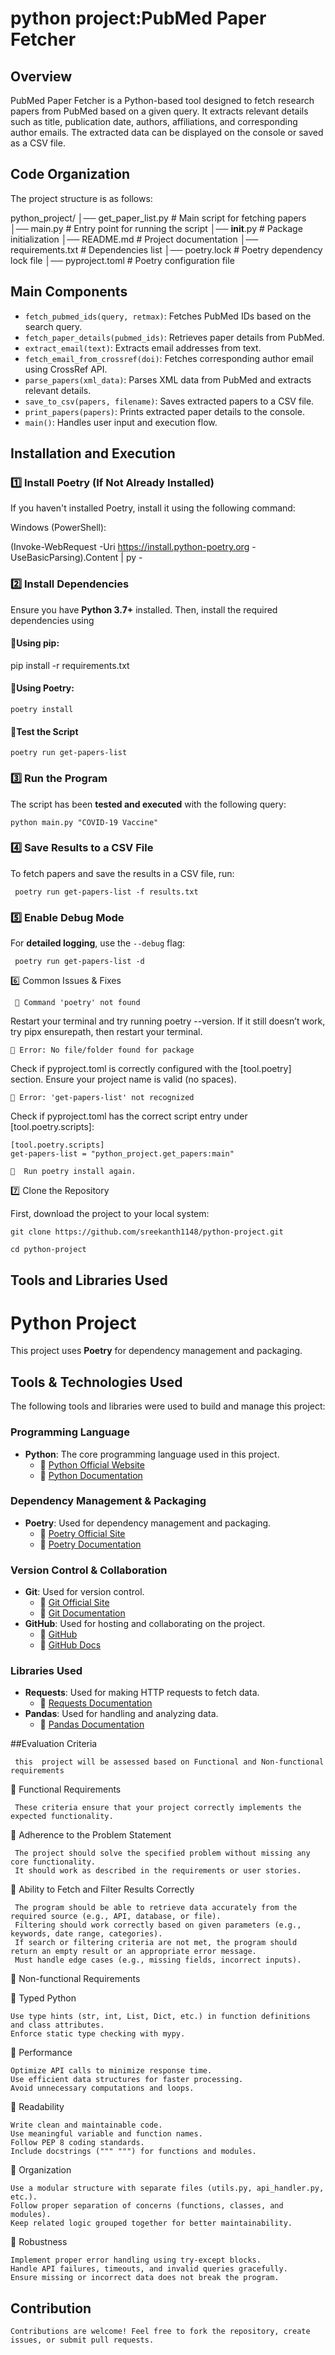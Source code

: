 #  python project:PubMed Paper Fetcher
 
 ## Overview
 
 PubMed Paper Fetcher is a Python-based tool designed to fetch research papers from PubMed based on a given query. It extracts relevant details such as title, publication date, authors, affiliations, and corresponding author emails. The extracted data can be displayed on the console or saved as a CSV file.
 
 ## Code Organization
 
 The project structure is as follows:
 

 python_project/
 │── get_paper_list.py   # Main script for fetching papers
 │── main.py             # Entry point for running the script
 │── __init__.py         # Package initialization
 │── README.md           # Project documentation
 │── requirements.txt    # Dependencies list
 │── poetry.lock         # Poetry dependency lock file
 │── pyproject.toml      # Poetry configuration file

 
 ## Main Components
 
 - `fetch_pubmed_ids(query, retmax)`: Fetches PubMed IDs based on the search query.
 - `fetch_paper_details(pubmed_ids)`: Retrieves paper details from PubMed.
 - `extract_email(text)`: Extracts email addresses from text.
 - `fetch_email_from_crossref(doi)`: Fetches corresponding author email using CrossRef API.
 - `parse_papers(xml_data)`: Parses XML data from PubMed and extracts relevant details.
 - `save_to_csv(papers, filename)`: Saves extracted papers to a CSV file.
 - `print_papers(papers)`: Prints extracted paper details to the console.
 - `main()`: Handles user input and execution flow.
 
 ## Installation and Execution
 
 
  ### 1️⃣ Install Poetry (If Not Already Installed)
 
 If you haven't installed Poetry, install it using the following command:
 
 Windows (PowerShell):
 
 (Invoke-WebRequest -Uri https://install.python-poetry.org -UseBasicParsing).Content | py -
 
 
 ### 2️⃣ Install Dependencies
 
 Ensure you have **Python 3.7+** installed. Then, install the required dependencies using
 
 #### 🔹Using pip:
 
   pip install -r requirements.txt
 
 #### 🔹Using Poetry:
 
    poetry install
 
 #### 🔹Test the Script
 
    poetry run get-papers-list
 
 
 ### 3️⃣ Run the Program
 
 The script has been **tested and executed** with the following query:
 
    python main.py "COVID-19 Vaccine"
 
 ### 4️⃣ Save Results to a CSV File
 
 To fetch papers and save the results in a CSV file, run:
 
 
     poetry run get-papers-list -f results.txt
 
 
 ### 5️⃣ Enable Debug Mode
 
 For **detailed logging**, use the `--debug` flag:
 
     poetry run get-papers-list -d
  
 6️⃣ Common Issues & Fixes
 
     🔹 Command 'poetry' not found
 
 Restart your terminal and try running poetry --version.
 If it still doesn’t work, try pipx ensurepath, then restart your terminal.
 
    🔹 Error: No file/folder found for package
 
 Check if pyproject.toml is correctly configured with the [tool.poetry] section.
 Ensure your project name is valid (no spaces).
 
    🔹 Error: 'get-papers-list' not recognized
 
   Check if pyproject.toml has the correct script entry under [tool.poetry.scripts]:
 
    [tool.poetry.scripts]
    get-papers-list = "python_project.get_papers:main"
 
    🔹  Run poetry install again.

 7️⃣ Clone the Repository
 
First, download the project to your local system:

    git clone https://github.com/sreekanth1148/python-project.git

    cd python-project
 
 ## Tools and Libraries Used
 
 # Python Project
 
 This project uses **Poetry** for dependency management and packaging.
 
 ## **Tools & Technologies Used**
 The following tools and libraries were used to build and manage this project:
 
 ### **Programming Language**
 - **Python**: The core programming language used in this project.
   - 🔗 [Python Official Website](https://www.python.org/)
   - 🔗 [Python Documentation](https://docs.python.org/3/)
 
 ### **Dependency Management & Packaging**
 - **Poetry**: Used for dependency management and packaging.
   - 🔗 [Poetry Official Site](https://python-poetry.org/)
   - 🔗 [Poetry Documentation](https://python-poetry.org/docs/)
 
 ### **Version Control & Collaboration**
 - **Git**: Used for version control.
   - 🔗 [Git Official Site](https://git-scm.com/)
   - 🔗 [Git Documentation](https://git-scm.com/doc)
 - **GitHub**: Used for hosting and collaborating on the project.
   - 🔗 [GitHub](https://github.com/)
   - 🔗 [GitHub Docs](https://docs.github.com/)
 
 ### **Libraries Used**
 - **Requests**: Used for making HTTP requests to fetch data.
   - 🔗 [Requests Documentation](https://docs.python-requests.org/en/latest/)
 - **Pandas**: Used for handling and analyzing data.
   - 🔗 [Pandas Documentation](https://pandas.pydata.org/docs/)
 
##Evaluation Criteria 

     this  project will be assessed based on Functional and Non-functional requirements


📌  Functional Requirements

     These criteria ensure that your project correctly implements the expected functionality.

🔹 Adherence to the Problem Statement

     The project should solve the specified problem without missing any core functionality.
     It should work as described in the requirements or user stories.
     
🔹 Ability to Fetch and Filter Results Correctly

     The program should be able to retrieve data accurately from the required source (e.g., API, database, or file).
     Filtering should work correctly based on given parameters (e.g., keywords, date range, categories).
     If search or filtering criteria are not met, the program should return an empty result or an appropriate error message.
     Must handle edge cases (e.g., missing fields, incorrect inputs).
     
 📌 Non-functional Requirements
 
🔹 Typed Python

    Use type hints (str, int, List, Dict, etc.) in function definitions and class attributes.
    Enforce static type checking with mypy.
    
🔹 Performance

    Optimize API calls to minimize response time.
    Use efficient data structures for faster processing.
    Avoid unnecessary computations and loops.
    
🔹 Readability

    Write clean and maintainable code.
    Use meaningful variable and function names.
    Follow PEP 8 coding standards.
    Include docstrings (""" """) for functions and modules.
   
🔹 Organization

    Use a modular structure with separate files (utils.py, api_handler.py, etc.).
    Follow proper separation of concerns (functions, classes, and modules).
    Keep related logic grouped together for better maintainability.
   
🔹 Robustness

    Implement proper error handling using try-except blocks.
    Handle API failures, timeouts, and invalid queries gracefully.
    Ensure missing or incorrect data does not break the program.

 
 ## Contribution
 
    Contributions are welcome! Feel free to fork the repository, create issues, or submit pull requests.
 

